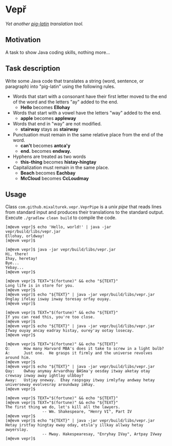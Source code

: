 Vepř
====

*Yet another [pig-latin][wikipedia] translation tool.*


Motivation
----------

A task to show Java coding skills, nothing more...


Task description
----------------

Write some Java code that translates a string (word, sentence, or paragraph) into "pig-latin" using the following rules.

- Words that start with a consonant have their first letter moved to the end of the word and the letters "ay" added to the end.
    - **Hello** becomes **Ellohay**
- Words that start with a vowel have the letters "way" added to the end.
    - **apple** becomes **appleway**
- Words that end in "way" are not modified.
    - **stairway** stays as **stairway**
- Punctuation must remain in the same relative place from the end of the word.
    - **can't** becomes **antca'y**
    - **end.** becomes **endway.**
- Hyphens are treated as two words
    - **this-thing** becomes **histay-hingtay**
- Capitalization must remain in the same place.
    - **Beach** becomes **Eachbay**
    - **McCloud** becomes **CcLoudmay**


Usage
-----

Class `com.github.mixalturek.vepr.VeprPipe` is a *unix pipe* that reads lines from standard input and produces
their translations to the standard output. Execute `./gradlew clean build` to compile the code.

```
[m@evm vepr]$ echo 'Hello, world!' | java -jar vepr/build/libs/vepr.jar
Ellohay, orldway!
[m@evm vepr]$ 
```

```
[m@evm vepr]$ java -jar vepr/build/libs/vepr.jar
Hi, there!
Ihay, heretay!
Bye...
Yebay...
[m@evm vepr]$
```

```
[m@evm vepr]$ TEXT="$(fortune)" && echo "${TEXT}"
Long life is in store for you.
[m@evm vepr]$
[m@evm vepr]$ echo "${TEXT}" | java -jar vepr/build/libs/vepr.jar
Onglay ifelay isway inway toresay orfay ouyay.
[m@evm vepr]$ 
```

```
[m@evm vepr]$ TEXT="$(fortune)" && echo "${TEXT}"
If you can read this, you're too close.
[m@evm vepr]$
[m@evm vepr]$ echo "${TEXT}" | java -jar vepr/build/libs/vepr.jar
Ifway ouyay ancay eadray histay, ourey'ay ootay losecay.
[m@evm vepr]$ 
```

```
[m@evm vepr]$ TEXT="$(fortune)" && echo "${TEXT}"
Q:      How many Harvard MBA's does it take to screw in a light bulb?
A:      Just one.  He grasps it firmly and the universe revolves around him.
[m@evm vepr]$
[m@evm vepr]$ echo "${TEXT}" | java -jar vepr/build/libs/vepr.jar
Qay:    Owhay anymay Arvardhay BASma'y oesday itway aketay otay crewsay inway away ightlay ulbbay?
Away:   Ustjay oneway.  Ehay raspsgay itway irmlyfay andway hetay universeway evolvesray aroundway imhay.
[m@evm vepr]$
```

```
[m@evm vepr]$ TEXT="$(fortune)" && echo "${TEXT}"
[m@evm vepr]$ TEXT="$(fortune)" && echo "${TEXT}"
The first thing we do, let's kill all the lawyers.
                -- Wm. Shakespeare, "Henry VI", Part IV
[m@evm vepr]$
[m@evm vepr]$ echo "${TEXT}" | java -jar vepr/build/libs/vepr.jar
Hetay irstfay hingtay eway oday, etsla'y illkay allway hetay awyerslay.
                -- Mway. Hakespearesay, "Enryhay IVay", Artpay IVway
[m@evm vepr]$
```


[wikipedia]: https://en.wikipedia.org/wiki/Pig_Latin

